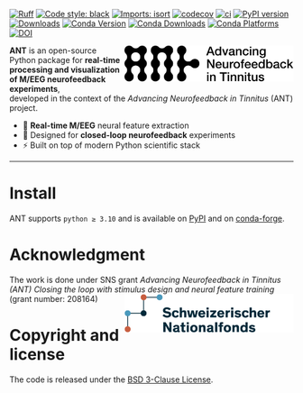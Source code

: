 [![Ruff](https://img.shields.io/endpoint?url=https://raw.githubusercontent.com/astral-sh/ruff/main/assets/badge/v2.json)](https://github.com/astral-sh/ruff)
[![Code style: black](https://img.shields.io/badge/code%20style-black-000000.svg)](https://github.com/psf/black)
[![Imports: isort](https://img.shields.io/badge/%20imports-isort-%231674b1?style=flat&labelColor=ef8336)](https://pycqa.github.io/isort/)
[![codecov](https://codecov.io/gh/mne-tools/mne-lsl/graph/badge.svg?token=Xoeh6T13qi)](https://codecov.io/gh/mne-tools/mne-lsl)
[![ci](https://github.com/mne-tools/mne-lsl/actions/workflows/ci.yaml/badge.svg?branch=main)](https://github.com/mne-tools/mne-lsl/actions/workflows/ci.yaml)
[![PyPI version](https://badge.fury.io/py/mne-lsl.svg)](https://badge.fury.io/py/mne-lsl)
[![Downloads](https://static.pepy.tech/badge/mne-lsl)](https://pepy.tech/project/mne-lsl)
[![Conda Version](https://img.shields.io/conda/vn/conda-forge/mne-lsl.svg)](https://anaconda.org/conda-forge/mne-lsl)
[![Conda Downloads](https://img.shields.io/conda/dn/conda-forge/mne-lsl.svg)](https://anaconda.org/conda-forge/mne-lsl)
[![Conda Platforms](https://img.shields.io/conda/pn/conda-forge/mne-lsl.svg)](https://anaconda.org/conda-forge/mne-lsl)
[![DOI](https://joss.theoj.org/papers/10.21105/joss.08088/status.svg)](https://doi.org/10.21105/joss.08088)

<img align="right" src="docs/source/_static/ANT_Logo_Horizontal.svg" alt="logo" width="300"/>

**ANT** is an open-source Python package for **real-time processing and visualization of M/EEG neurofeedback experiments**,  
developed in the context of the *Advancing Neurofeedback in Tinnitus* (ANT) project.

- 🧠 **Real-time M/EEG** neural feature extraction
- 🎯 Designed for **closed-loop neurofeedback** experiments
- ⚡ Built on top of modern Python scientific stack

---

# Install

ANT supports `python ≥ 3.10` and is available on
[PyPI](https://pypi.org/project/ANT/) and on
[conda-forge](https://anaconda.org/conda-forge/ANT).


# Acknowledgment
The work is done under SNS grant *Advancing Neurofeedback in Tinnitus (ANT) Closing the loop with stimulus design and neural feature training* (grant number: 208164) 
<img align="right" src="docs/source/_static/SNF.png" width=300>

# Copyright and license

The code is released under the
[BSD 3-Clause License](https://opensource.org/license/bsd-3-clause/).